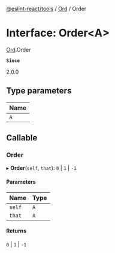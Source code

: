 [@eslint-react/tools](../README.md) / [Ord](../modules/Ord.md) / Order

# Interface: Order\<A\>

[Ord](../modules/Ord.md).Order

**`Since`**

2.0.0

## Type parameters

| Name |
| :--- |
| `A`  |

## Callable

### Order

▸ **Order**(`self`, `that`): `0` \| `1` \| `-1`

#### Parameters

| Name   | Type |
| :----- | :--- |
| `self` | `A`  |
| `that` | `A`  |

#### Returns

`0` \| `1` \| `-1`
